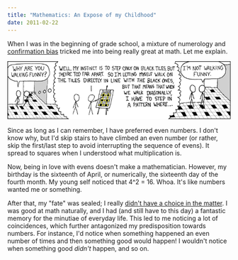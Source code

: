 ```yaml
---
title: "Mathematics: An Expose of my Childhood"
date: 2011-02-22
---
```



When I was in the beginning of grade school, a mixture of numerology and [confirmation bias](http://youarenotsosmart.com/2010/06/23/confirmation-bias/) tricked me into being really great at math. Let me explain.

![](11C7D639156D445E8F62463698B3AEAE.png)

Since as long as I can remember, I have preferred even numbers. I don't know why, but I'd skip stairs to have climbed an even number (or rather, skip the first/last step to avoid interrupting the sequence of evens). It spread to squares when I understood what multiplication is.

Now, being in love with evens doesn't make a mathematician. However, my birthday is the sixteenth of April, or numerically, the sixteenth day of the fourth month. My young self noticed that 4^2 = 16. Whoa. It's like numbers wanted me or something.

After that, my "fate" was sealed; I really [didn't have a choice in the matter](http://www.smbc-comics.com/index.php?db=comics&id=2143#comic). I was good at math naturally, and I had (and still have to this day) a fantastic memory for the&nbsp;minutiae&nbsp;of everyday life. This led to me noticing a lot of coincidences, which further antagonized my predisposition towards numbers. For instance, I'd notice when something happened an even number of times and then something good would happen! I wouldn't notice when something good _didn't_ happen, and so on.


  